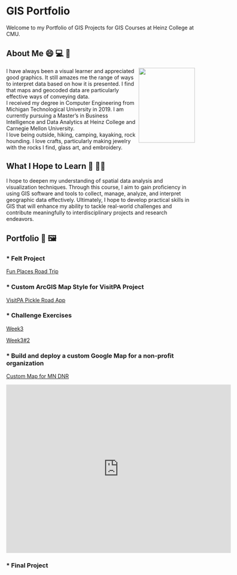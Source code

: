 # GIS Portfolio 

Welcome to my Portfolio of GIS Projects for GIS Courses at Heinz College at CMU.

## About Me 😄 💻 🥾
<img align="right" src="https://github.com/njmcgrat/GIS-Portfolio/assets/143455814/1b97f39f-7e01-4d5c-bfc8-e865c4771869" width="150" height="200" />

I have always been a visual learner and appreciated good graphics. It still amazes me the range of ways to interpret data based on how it is presented. I find that maps and geocoded data are particularly effective ways of conveying data. <br>
I received my degree in Computer Engineering from Michigan Technological University in 2019. I am currently pursuing a Master’s in Business Intelligence and Data Analytics at Heinz College and Carnegie Mellon University. <br>
I love being outside, hiking, camping, kayaking, rock hounding. I love crafts, particularly making jewelry with the rocks I find, glass art, and embroidery.

## What I Hope to Learn 🧠 🙋‍♀️
I hope to deepen my understanding of spatial data analysis and visualization techniques. Through this course, I aim to gain proficiency in using GIS software and tools to collect, manage, analyze, and interpret geographic data effectively. Ultimately, I hope to develop practical skills in GIS that will enhance my ability to tackle real-world challenges and contribute meaningfully to interdisciplinary projects and research endeavors.

## Portfolio 🎨 🖼️

### * Felt Project
[Fun Places Road Trip](https://felt.com/map/Fun-places-road-trip-copy-bu59CWs9B2SxC30ux5tmJ5lD)

### * Custom ArcGIS Map Style for VisitPA Project
[VisitPA Pickle Road App](https://experience.arcgis.com/experience/54a3adb39f744a37a8b3ea4da5b65df8/)

### * Challenge Exercises
[Week3](https://njmcgrat.github.io/GIS-Portfolio/ChallengeExerciseWeek3.html)

[Week3#2](https://njmcgrat.github.io/GIS-Portfolio/OttawaCyclingFatalitiesAnalysis.html)

### *  Build and deploy a custom Google Map for a non-profit organization
[Custom Map for MN DNR](https://njmcgrat.github.io/GIS-Portfolio/CustomArcGISMapStyleChallengeExercise.html)

<iframe width="600" height="450" style="border:0" loading="lazy" allowfullscreen
src="https://www.google.com/maps/embed/v1/search?q=MN%20State%20Parks&key=AIzaSyDPfHpWqKkKBKArvmkcuCH0LzvFkZRbf9g"></iframe>

### * Final Project
